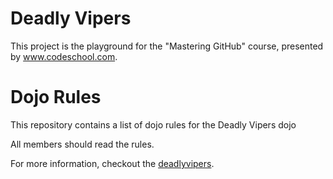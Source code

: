 Deadly Vipers
==========
This project is the playground for the "Mastering GitHub" course, presented by www.codeschool.com.  

Dojo Rules
==========

This repository contains a list of dojo rules for the Deadly Vipers dojo

All members should read the rules.

For more information, checkout the [deadlyvipers](https://github.com/deadlyvipers).
